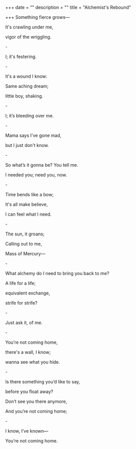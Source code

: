+++
date = ""
description = ""
title = "Alchemist's Rebound"

+++
Something fierce grows—

It's crawling under me,

vigor of the wriggling.

\-

I; it's festering.

\-

It's a wound I know:

Same aching dream;

little boy, shaking.

\-

I; it’s bleeding over me.

\-

Mama says I've gone mad,

but I just don't know.

\-

So what’s it gonna be? You tell me.

I needed you; need you, now.

\-

Time bends like a bow;

It's all make believe,

I can feel what I need.

\-

The sun, it groans;

Calling out to me,

Mass of Mercury—

\-

What alchemy do I need to bring you back to me?

A life for a life;

equivalent exchange,

strife for strife?

\-

Just ask it, of me.

\-

You’re not coming home,

there's a wall, I know;

wanna see what you hide.

\-

Is there something you’d like to say,

before you float away?

Don’t see you there anymore,

And you’re not coming home;

\-

I know, I’ve known—

You’re not coming home.